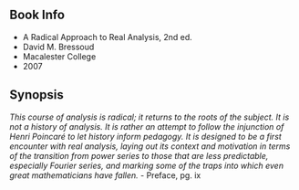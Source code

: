 ## Book Info

* A Radical Approach to Real Analysis, 2nd ed.
* David M. Bressoud
* Macalester College
* 2007

## Synopsis

*This course of analysis is radical; it returns to the roots of the subject. It is not a history of analysis.
It is rather an attempt to follow the injunction of Henri Poincaré to let history inform pedagogy. It is designed
to be a first encounter with real analysis, laying out its context and motivation in terms of the transition
from power series to those that are less predictable, especially Fourier series, and marking some of the traps
into which even great mathematicians have fallen.* - Preface, pg. ix
